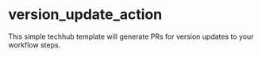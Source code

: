 # version_update_action

This simple techhub template will generate PRs for version updates to your workflow steps.
